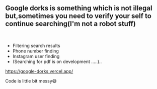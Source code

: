 ## Google dorks is something which is not illegal but,sometimes you need to verify your self to continue searching(I'm not a robot stuff)
<br>

* Filtering search results
* Phone number finding
* Instagram user finding
* (Searching for pdf is on development .....)..

https://google-dorks.vercel.app/



Code is little  bit messy😅

